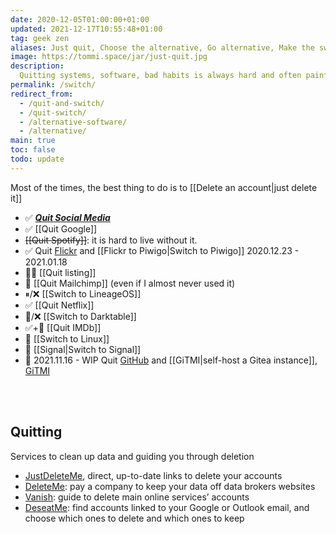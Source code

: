 ```yaml
---
date: 2020-12-05T01:00:00+01:00
updated: 2021-12-17T10:55:48+01:00
tag: geek zen
aliases: Just quit, Choose the alternative, Go alternative, Make the switch
image: https://tommi.space/jar/just-quit.jpg
description:
  Quitting systems, software, bad habits is always hard and often painful. Nevertheless, if it is for the best, it is worth it. Below some of the things I am quitting.
permalink: /switch/
redirect_from:
  - /quit-and-switch/
  - /quit-switch/
  - /alternative-software/
  - /alternative/
main: true
toc: false
todo: update
---
```

<div class='blue box'>
	Most of the times, the best thing to do is to [[Delete an account|just delete it]]
</div>

- ✅ [**<cite>Quit Social Media</cite>**](https://quitsocialmedia.club)
- ✅ [[Quit Google]]
- ~~[[Quit Spotify]]~~: it is hard to live without it.
- ✅ Quit [Flickr](https://flickr.com 'Flickr') and [[Flickr to Piwigo|Switch to Piwigo]] 2020.12.23 - 2021.01.18
- 😵‍💫 [[Quit listing]]
- 🚧 [[Quit Mailchimp]] (even if I almost never used it)
- ⏸/❌ [[Switch to LineageOS]]
- ✅ [[Quit Netflix]]
- 🚧/❌ [[Switch to Darktable]]
- ✅+🚧 [[Quit IMDb]]
- 🚧 [[Switch to Linux]]
- 🚧 [[Signal|Switch to Signal]]
- 🚧 <time datetime='2021-11-16T11:43:34+01:00'>2021.11.16</time> - WIP Quit [GitHub](https://github.com/xplosionmind 'GitHub') and [[GiTMI|self-host a Gitea instance]], [GiTMI](https://gitmi.dev 'GiTMI homepage')

<br>
<br>

## Quitting

Services to clean up data and guiding you through deletion

- [JustDeleteMe](https://justdeleteme.xyz/ 'JustDeleteMe'), direct, up-to-date links to delete your accounts
- [DeleteMe](https://joindeleteme.com 'DeleteMe'): pay a company to keep your data off data brokers websites
- [Vanish](https://vanishlist.ml/ 'Vanish'): guide to delete main online services’ accounts
- [DeseatMe](https://www.deseat.me/ 'DeseatMe'): find accounts linked to your Google or Outlook email, and choose which ones to delete and which ones to keep